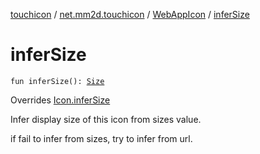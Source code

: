 [touchicon](../../index.md) / [net.mm2d.touchicon](../index.md) / [WebAppIcon](index.md) / [inferSize](./infer-size.md)

# inferSize

`fun inferSize(): `[`Size`](../-size/index.md)

Overrides [Icon.inferSize](../-icon/infer-size.md)

Infer display size of this icon from sizes value.

if fail to infer from sizes, try to infer from url.

